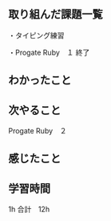 ## 取り組んだ課題一覧
・タイピング練習

・Progate Ruby　１ 終了
## わかったこと

## 次やること
Progate Ruby　２　
## 感じたこと

## 学習時間
1h
合計　12h
